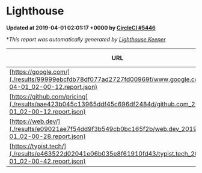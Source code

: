 
# Lighthouse

**Updated at 2019-04-01 02:01:17 +0000 by [CircleCI #5446](https://circleci.com/gh/ItinerisLtd/lighthouse-keeper-example/5446)**

**This report was automatically generated by [Lighthouse Keeper](https://github.com/itinerisltd/lighthouse-keeper)*

| URL | Performance | Accessibility | Best Practices | SEO | PWA | Updated At |
| --- | --- | --- | --- | --- | --- | --- |
| [https://google.com/](./results/99999ebcfdb78df077ad2727fd00969f/www.google.com_2019-04-01_02-00-12.report.json) | 0.95 | 0.71 | 0.93 | 0.82 | 0.58 | 2019-04-01T02:00:12.991Z |
| [https://github.com/pricing](./results/aae423b045c13965ddf45c696df2484d/github.com_2019-04-01_02-00-12.report.json) | 0.85 | 0.89 | 0.93 | 0.9 | 0.58 | 2019-04-01T02:00:12.520Z |
| [https://web.dev/](./results/e09021ae7f54dd9f3b549cb0bc165f2b/web.dev_2019-04-01_02-00-28.report.json) | 0.97 | 0.93 | 1 | 0.96 | 1 | 2019-04-01T02:00:28.070Z |
| [https://typist.tech/](./results/e463522d02041e06b035e8f61910fd43/typist.tech_2019-04-01_02-00-42.report.json) | 1 |  |  |  |  | 2019-04-01T02:00:42.015Z |
